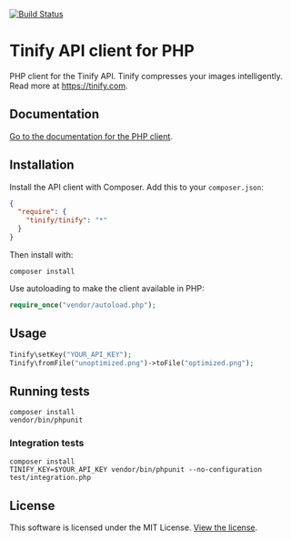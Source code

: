 [<img src="https://travis-ci.org/tinify/tinify-php.svg?branch=master" alt="Build Status">](https://travis-ci.org/tinify/tinify-php)

# Tinify API client for PHP

PHP client for the Tinify API. Tinify compresses your images intelligently. Read more at https://tinify.com.

## Documentation

[Go to the documentation for the PHP client](https://tinypng.com/developers/reference/php).

## Installation

Install the API client with Composer. Add this to your `composer.json`:

```json
{
  "require": {
    "tinify/tinify": "*"
  }
}
```

Then install with:

```
composer install
```

Use autoloading to make the client available in PHP:

```php
require_once("vendor/autoload.php");
```

## Usage

```php
Tinify\setKey("YOUR_API_KEY");
Tinify\fromFile("unoptimized.png")->toFile("optimized.png");
```

## Running tests

```
composer install
vendor/bin/phpunit
```

### Integration tests

```
composer install
TINIFY_KEY=$YOUR_API_KEY vendor/bin/phpunit --no-configuration test/integration.php
```

## License

This software is licensed under the MIT License. [View the license](LICENSE).
